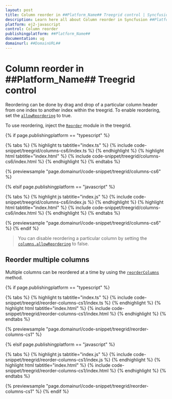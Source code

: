 ```yaml
---
layout: post
title: Column reorder in ##Platform_Name## Treegrid control | Syncfusion
description: Learn here all about Column reorder in Syncfusion ##Platform_Name## Treegrid control of Syncfusion Essential JS 2 and more.
platform: ej2-javascript
control: Column reorder 
publishingplatform: ##Platform_Name##
documentation: ug
domainurl: ##DomainURL##
---
```


# Column reorder in ##Platform_Name## Treegrid control

Reordering can be done by drag and drop of a particular column header from one index to another index within the treegrid. To enable reordering, set the [`allowReordering`](../../api/treegrid/#allowreordering) to true.

To use reordering, inject the [`Reorder`](../../api/treegrid/#reordermodule) module in the treegrid.

{% if page.publishingplatform == "typescript" %}

 {% tabs %}
{% highlight ts tabtitle="index.ts" %}
{% include code-snippet/treegrid/columns-cs6/index.ts %}
{% endhighlight %}
{% highlight html tabtitle="index.html" %}
{% include code-snippet/treegrid/columns-cs6/index.html %}
{% endhighlight %}
{% endtabs %}
        
{% previewsample "page.domainurl/code-snippet/treegrid/columns-cs6" %}

{% elsif page.publishingplatform == "javascript" %}

{% tabs %}
{% highlight js tabtitle="index.js" %}
{% include code-snippet/treegrid/columns-cs6/index.js %}
{% endhighlight %}
{% highlight html tabtitle="index.html" %}
{% include code-snippet/treegrid/columns-cs6/index.html %}
{% endhighlight %}
{% endtabs %}

{% previewsample "page.domainurl/code-snippet/treegrid/columns-cs6" %}
{% endif %}

> You can disable reordering a particular column by setting the [`columns.allowReordering`](../../api/treegrid/column/#reordermodule) to false.

## Reorder multiple columns

Multiple columns can be reordered at a time by using the [`reorderColumns`](../../api/treegrid/column/#reordercolumns) method.

{% if page.publishingplatform == "typescript" %}

 {% tabs %}
{% highlight ts tabtitle="index.ts" %}
{% include code-snippet/treegrid/reorder-columns-cs1/index.ts %}
{% endhighlight %}
{% highlight html tabtitle="index.html" %}
{% include code-snippet/treegrid/reorder-columns-cs1/index.html %}
{% endhighlight %}
{% endtabs %}
        
{% previewsample "page.domainurl/code-snippet/treegrid/reorder-columns-cs1" %}

{% elsif page.publishingplatform == "javascript" %}

{% tabs %}
{% highlight js tabtitle="index.js" %}
{% include code-snippet/treegrid/reorder-columns-cs1/index.js %}
{% endhighlight %}
{% highlight html tabtitle="index.html" %}
{% include code-snippet/treegrid/reorder-columns-cs1/index.html %}
{% endhighlight %}
{% endtabs %}

{% previewsample "page.domainurl/code-snippet/treegrid/reorder-columns-cs1" %}
{% endif %}